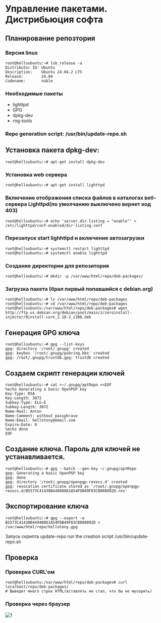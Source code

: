 # Управление пакетами. Дистрибьюция софта
## Планирование репозтория
### Версия linux
```
root@helloubuntu:~# lsb_release -a
Distributor ID: Ubuntu
Description:    Ubuntu 24.04.2 LTS
Release:        24.04
Codename:       noble
```
### Необходимые пакеты 
 - lighttpd
 - GPG
 - dpkg-dev
 - rng-tools

### Repo generation script: /usr/bin/update-repo.sh

## Установка пакета dpkg-dev:
```
root@helloubuntu:~# apt-get install dpkg-dev
```
### Установка web сервера
```
root@helloubuntu:~# apt-get install lighttpd
```
### Включение отображения списка файлов в каталогах веб-сервера Lighttpd(по умолчанию выключено вернет код 403) 
```
root@helloubuntu:~# echo 'server.dir-listing = "enable"' > /etc/lighttpd/conf-enabled/dir-listing.conf
```
### Перезапуск start lighhttpd и включение автозагрузки
```
root@helloubuntu:~# systemctl restart lighttpd
root@helloubuntu:~# systemctl enable lighttpd
```
### Создание директории для репозитория
```
root@helloubuntu:~# mkdir -p /var/www/html/repo/deb-packages/
```
### Загрузка пакета (брал первый попавшийся с debian.org)
```
root@helloubuntu:~# ls /var/www/html/repo/deb-packages
root@helloubuntu:~# cd /var/www/html/repo/deb-packages
root@helloubuntu:/var/www/html/repo/deb-packages# wget http://ftp.us.debian.org/debian/pool/main/z/zeroinstall-injector/0install-core_2.18-2_i386.deb
```
## Генерация GPG ключа
```
root@helloubuntu:~# gpg --list-keys
gpg: directory '/root/.gnupg' created
gpg: keybox '/root/.gnupg/pubring.kbx' created
gpg: /root/.gnupg/trustdb.gpg: trustdb created
```
## Создаем скрипт генерации ключей 
```
root@helloubuntu:~# cat >~/.gnupg/aptRepo <<EOF
%echo Generating a basic OpenPGP key
Key-Type: RSA
Key-Length: 3072
Subkey-Type: ELG-E
Subkey-Length: 3072
Name-Real: Anton
Name-Comment: without passphrase
Name-Email: hellotony@email.com
Expire-Date: 0
%echo done
EOF
```
## Создание ключа. Пароль для ключей не устанавливается.
```
root@helloubuntu:~# gpg --batch --gen-key ~/.gnupg/aptRepo
gpg: Generating a basic OpenPGP key
gpg: done
gpg: directory '/root/.gnupg/openpgp-revocs.d' created
gpg: revocation certificate stored as '/root/.gnupg/openpgp-revocs.d/B5573C41438B44940861A54FDB49F83CB008892D.rev'
```
## Экспортирование ключа
```
root@helloubuntu:~# gpg --export -a B5573C41438B44940861A54FDB49F83CB008892D > /var/www/html/repo/hellotony.gpg
```


Запуск скрипта update-repo
run the creation script /usr/bin/update-repo.sh


## Проверка 
### Проверка CURL'ом
```
root@helloubuntu:/var/www/html/repo/deb-packages# curl localhost/repo/deb-packages/
# Выведет много строк HTML(вставлять не стал, что бы не мусорить)
```
### Проверка через браузер
![1](files/1.PNG)

